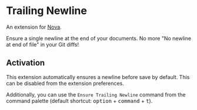 # Trailing Newline

An extension for [Nova](https://nova.app).

Ensure a single newline at the end of your documents. No more "No newline at end of file" in your Git diffs!

## Activation

This extension automatically ensures a newline before save by default. This can be disabled from the extension preferences.

Additionally, you can use the `Ensure Trailing Newline` command from the command palette (default shortcut: <kbd>option</kbd> + <kbd>command</kbd> + <kbd>t</kbd>).
